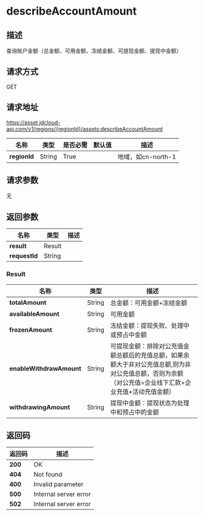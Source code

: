 # describeAccountAmount


## 描述
查询账户金额（总金额、可用金额、冻结金额、可提现金额、提现中金额）

## 请求方式
GET

## 请求地址
https://asset.jdcloud-api.com/v1/regions/{regionId}/assets:describeAccountAmount

|名称|类型|是否必需|默认值|描述|
|---|---|---|---|---|
|**regionId**|String|True| |地域，如cn-north-1|

## 请求参数
无


## 返回参数
|名称|类型|描述|
|---|---|---|
|**result**|Result| |
|**requestId**|String| |

### Result
|名称|类型|描述|
|---|---|---|
|**totalAmount**|String|总金额：可用金额+冻结金额|
|**availableAmount**|String|可用金额|
|**frozenAmount**|String|冻结金额：提现失败、处理中或预占中金额|
|**enableWithdrawAmount**|String|可提现金额：排除对公充值金额总额后的充值总额，如果余额大于非对公充值总额,则为非对公充值总额，否则为余额（对公充值=企业线下汇款+企业充值+活动充值金额）|
|**withdrawingAmount**|String|提现中金额：提现状态为处理中和预占中的金额|

## 返回码
|返回码|描述|
|---|---|
|**200**|OK|
|**404**|Not found|
|**400**|Invalid parameter|
|**500**|Internal server error|
|**502**|Internal server error|
